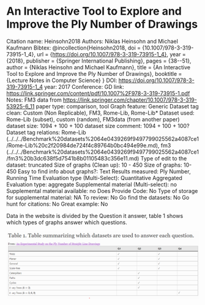 # An Interactive Tool to Explore and Improve the Ply Number of Drawings

Citation name: Heinsohn2018
Authors: Niklas Heinsohn and Michael Kaufmann
Bibtex: @incollection{Heinsohn2018,
  doi = {10.1007/978-3-319-73915-1_4},
  url = {https://doi.org/10.1007/978-3-319-73915-1_4},
  year = {2018},
  publisher = {Springer International Publishing},
  pages = {38--51},
  author = {Niklas Heinsohn and Michael Kaufmann},
  title = {An Interactive Tool to Explore and Improve the Ply Number of Drawings},
  booktitle = {Lecture Notes in Computer Science}
}
DOI: https://doi.org/10.1007/978-3-319-73915-1_4
year: 2017
Conference: GD
link: https://link.springer.com/content/pdf/10.1007%2F978-3-319-73915-1.pdf
Notes: FM3 data from https://link.springer.com/chapter/10.1007/978-3-319-53925-6_11
paper type: comparison, tool
Graph feature: Generic
Dataset tag clean: Custom (Non Replicable), FM3, Rome-Lib, Rome-Lib*
Dataset used: Rome-Lib (subset), custom (random), FM3data (from another paper)
dataset size: 1094 + 100 + 100
dataset size comment: 1094 + 100 + 100?
Dataset tag relations: Rome-Lib (../../../Benchmark%20datasets%2064e0439269f9497799025562a4087ce1/Rome-Lib%20c2f20984de724f4c89764b0bc494e99e.md), fm3 (../../../Benchmark%20datasets%2064e0439269f9497799025562a4087ce1/fm3%20b3dc638f5d7541b8b01105483c356e11.md)
Type of edit to the dataset: truncated
Size of graphs (Clean up): 10 - 450
Size of graphs: 10-450
Easy to find info about graphs?: Text
Results measured: Ply Number, Running Time
Evaluation type (Multi-Select): Quantitative Aggregated
Evaluation type: aggregate
Supplemental material (Multi-select): no
Supplemental material available: no
Does Provide Code: No
Type of storage for supplemental material: NA
To review: No
Go find the datasets: No
Go hunt for citations: No
Great example: No

Data in the website is divided by the Question it answer, table 1 shows which types of graphs answer which questions. 

![Untitled](An%20Interactive%20Tool%20to%20Explore%20and%20Improve%20the%20Ply%20b8be8d1a88824561bc30d154b8a4603e/Untitled.png)
